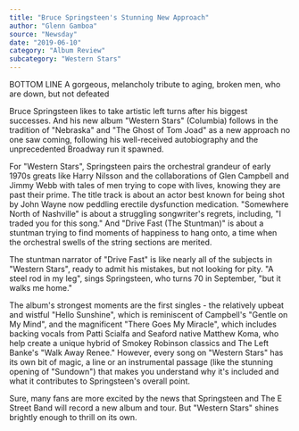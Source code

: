 ```yaml
---
title: "Bruce Springsteen's Stunning New Approach"
author: "Glenn Gamboa"
source: "Newsday"
date: "2019-06-10"
category: "Album Review"
subcategory: "Western Stars"
---
```


BOTTOM LINE A gorgeous, melancholy tribute to aging, broken men, who are down, but not defeated

Bruce Springsteen likes to take artistic left turns after his biggest successes. And his new album "Western Stars" (Columbia) follows in the tradition of "Nebraska" and "The Ghost of Tom Joad" as a new approach no one saw coming, following his well-received autobiography and the unprecedented Broadway run it spawned.

For "Western Stars", Springsteen pairs the orchestral grandeur of early 1970s greats like Harry Nilsson and the collaborations of Glen Campbell and Jimmy Webb with tales of men trying to cope with lives, knowing they are past their prime. The title track is about an actor best known for being shot by John Wayne now peddling erectile dysfunction medication. "Somewhere North of Nashville" is about a struggling songwriter's regrets, including, "I traded you for this song." And "Drive Fast (The Stuntman)" is about a stuntman trying to find moments of happiness to hang onto, a time when the orchestral swells of the string sections are merited.

The stuntman narrator of "Drive Fast" is like nearly all of the subjects in "Western Stars", ready to admit his mistakes, but not looking for pity. "A steel rod in my leg", sings Springsteen, who turns 70 in September, "but it walks me home."

The album's strongest moments are the first singles - the relatively upbeat and wistful "Hello Sunshine", which is reminiscent of Campbell's "Gentle on My Mind", and the magnificent "There Goes My Miracle", which includes backing vocals from Patti Scialfa and Seaford native Matthew Koma, who help create a unique hybrid of Smokey Robinson classics and The Left Banke's "Walk Away Renee." However, every song on "Western Stars" has its own bit of magic, a line or an instrumental passage (like the stunning opening of "Sundown") that makes you understand why it's included and what it contributes to Springsteen's overall point.

Sure, many fans are more excited by the news that Springsteen and The E Street Band will record a new album and tour. But "Western Stars" shines brightly enough to thrill on its own.